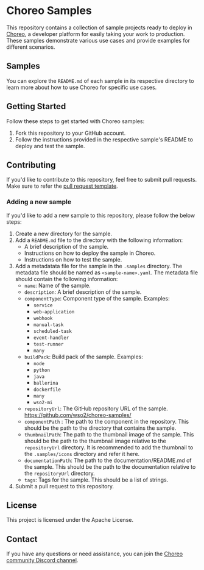 # Choreo Samples

This repository contains a collection of sample projects ready to deploy in [Choreo](https://console.choreo.dev/), a developer platform for easily taking your work to production. These samples demonstrate various use cases and provide examples for different scenarios.

## Samples

You can explore the `README.md` of each sample in its respective directory to learn more about how to use Choreo for specific use cases.

## Getting Started

Follow these steps to get started with Choreo samples:

1. Fork this repository to your GitHub account.
2. Follow the instructions provided in the respective sample's README to deploy and test the sample.


## Contributing
If you'd like to contribute to this repository, feel free to submit pull requests. Make sure to refer the [pull request template](pull_request_template.md).

### Adding a new sample
If you'd like to add a new sample to this repository, please follow the below steps:
1. Create a new directory for the sample.
2. Add a `README.md` file to the directory with the following information:
    - A brief description of the sample.
    - Instructions on how to deploy the sample in Choreo.
    - Instructions on how to test the sample.
3. Add a metadatata file for the sample in the `.samples` directory. The metadata file should be named as `<sample-name>.yaml`. The metadata file should contain the following information:
    - `name`: Name of the sample.
    - `description`: A brief description of the sample.
    - `componentType`: Component type of the sample. Examples:
        - `service`
        - `web-application`
        - `webhook`
        - `manual-task`
        - `scheduled-task`
        - `event-handler`
        - `test-runner`
        - `many`
    - `buildPack`: Build pack of the sample. Examples:
        - `node`
        - `python`
        - `java`
        - `ballerina`
        - `dockerfile`
        - `many`
        - `wso2-mi`
    - `repositoryUrl`: The GitHub repository URL of the sample. https://github.com/wso2/choreo-samples/
    - `componentPath` : The path to the component in the repository. This should be the path to the directory that contains the sample.
    - `thumbnailPath`: The path to the thumbnail image of the sample. This should be the path to the thumbnail image relative to the `repositoryUrl` directory. It is recommended to add the thumbnail to the `.samples/icons` directory and refer it here.
    - `documentationPath`: The path to the documentation/README.md of the sample. This should be the path to the documentation relative to the `repositoryUrl` directory.
    - `tags`: Tags for the sample. This should be a list of strings.
4. Submit a pull request to this repository.

## License
This project is licensed under the Apache License. 

## Contact
If you have any questions or need assistance, you can join the [Choreo community Discord channel](https://discord.com/channels/955510916064092180/1027661953335820379).

